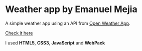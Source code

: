# Weather app by Emanuel Mejia

A simple weather app using an API from [Open Weather App](https://openweathermap.org/).

[Check it here](https://emanuelxmejia.github.io/weather-app/)

I used **HTML5**, **CSS3**, **JavaScript** and **WebPack**